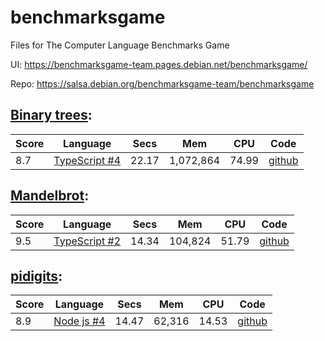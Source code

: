 # benchmarksgame
Files for The Computer Language Benchmarks Game

UI: https://benchmarksgame-team.pages.debian.net/benchmarksgame/

Repo: https://salsa.debian.org/benchmarksgame-team/benchmarksgame

## [Binary trees](https://benchmarksgame-team.pages.debian.net/benchmarksgame/performance/binarytrees.html):

Score | Language | Secs | Mem | CPU | Code
--- | --- | --- | --- | --- | ---
8.7 | [TypeScript #4](https://benchmarksgame-team.pages.debian.net/benchmarksgame/program/binarytrees-typescript-4.html) | 22.17 | 1,072,864 | 74.99 | [github](https://github.com/madreason/benchmarksgame/blob/master/binary-trees/typescript/index_multi.ts)

## [Mandelbrot](https://benchmarksgame-team.pages.debian.net/benchmarksgame/performance/mandelbrot.html):

Score | Language | Secs | Mem | CPU | Code
--- | --- | --- | --- | --- | ---
9.5 | [TypeScript #2](https://benchmarksgame-team.pages.debian.net/benchmarksgame/program/mandelbrot-typescript-2.html) | 14.34 | 104,824 | 51.79 | [github](https://github.com/madreason/benchmarksgame/blob/master/mandelbrot/typescript/index.ts)


## [pidigits](https://benchmarksgame-team.pages.debian.net/benchmarksgame/performance/pidigits.html):

Score | Language | Secs | Mem | CPU | Code
--- | --- | --- | --- | --- | ---
8.9 | [Node js #4](https://benchmarksgame-team.pages.debian.net/benchmarksgame/program/pidigits-node-4.html) | 14.47 | 62,316 | 14.53 | [github](https://github.com/madreason/benchmarksgame/blob/master/pidigits/javascript/index.js)

